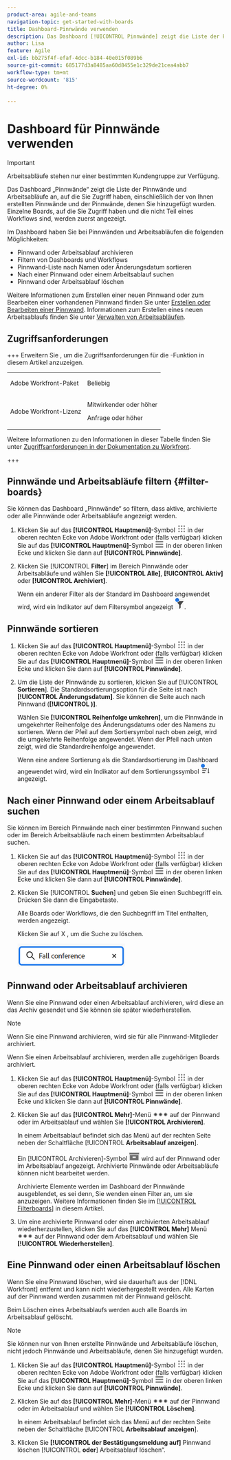 ```yaml
---
product-area: agile-and-teams
navigation-topic: get-started-with-boards
title: Dashboard-Pinnwände verwenden
description: Das Dashboard [!UICONTROL Pinnwände] zeigt die Liste der Pinnwände an, auf die Sie Zugriff haben, einschließlich der von Ihnen erstellten Pinnwände und der Pinnwände, denen Sie hinzugefügt wurden.
author: Lisa
feature: Agile
exl-id: bb275f4f-efaf-4dcc-b184-40e015f089b6
source-git-commit: 685177d3a8485aa60d8455e1c329de21cea4abb7
workflow-type: tm+mt
source-wordcount: '815'
ht-degree: 0%

---
```


# Dashboard für Pinnwände verwenden

<!-- Audited: 1/2024 -->

>[!IMPORTANT]
>
>Arbeitsabläufe stehen nur einer bestimmten Kundengruppe zur Verfügung.

Das Dashboard „Pinnwände“ zeigt die Liste der Pinnwände und Arbeitsabläufe an, auf die Sie Zugriff haben, einschließlich der von Ihnen erstellten Pinnwände und der Pinnwände, denen Sie hinzugefügt wurden. Einzelne Boards, auf die Sie Zugriff haben und die nicht Teil eines Workflows sind, werden zuerst angezeigt.

Im Dashboard haben Sie bei Pinnwänden und Arbeitsabläufen die folgenden Möglichkeiten:

* Pinnwand oder Arbeitsablauf archivieren
* Filtern von Dashboards und Workflows
* Pinnwand-Liste nach Namen oder Änderungsdatum sortieren
* Nach einer Pinnwand oder einem Arbeitsablauf suchen
* Pinnwand oder Arbeitsablauf löschen

Weitere Informationen zum Erstellen einer neuen Pinnwand oder zum Bearbeiten einer vorhandenen Pinnwand finden Sie unter [Erstellen oder Bearbeiten einer Pinnwand](../../agile/get-started-with-boards/create-edit-board.md). Informationen zum Erstellen eines neuen Arbeitsablaufs finden Sie unter [Verwalten von Arbeitsabläufen](/help/quicksilver/agile/use-boards-agile-planning-tools/manage-collections.md).

## Zugriffsanforderungen

+++ Erweitern Sie , um die Zugriffsanforderungen für die -Funktion in diesem Artikel anzuzeigen.

<table style="table-layout:auto"> 
 <col> 
 <col> 
 <tbody> 
  <tr> 
   <td role="rowheader">Adobe Workfront-Paket</td> 
   <td> <p>Beliebig</p> </td> 
  </tr> 
  <tr> 
   <td role="rowheader">Adobe Workfront-Lizenz</td> 
   <td> 
   <p>Mitwirkender oder höher</p> 
   <p>Anfrage oder höher</p>
   </td> 
  </tr> 
 </tbody> 
</table>

Weitere Informationen zu den Informationen in dieser Tabelle finden Sie unter [Zugriffsanforderungen in der Dokumentation zu Workfront](/help/quicksilver/administration-and-setup/add-users/access-levels-and-object-permissions/access-level-requirements-in-documentation.md).

+++


## Pinnwände und Arbeitsabläufe filtern {#filter-boards}

Sie können das Dashboard „Pinnwände“ so filtern, dass aktive, archivierte oder alle Pinnwände oder Arbeitsabläufe angezeigt werden.

1. Klicken Sie auf das **[!UICONTROL Hauptmenü]**-Symbol ![Hauptmenü](/help/_includes/assets/main-menu-icon.png) in der oberen rechten Ecke von Adobe Workfront oder (falls verfügbar) klicken Sie auf das **[!UICONTROL Hauptmenü]**-Symbol ![Hauptmenü](/help/_includes/assets/main-menu-icon-left-nav.png) in der oberen linken Ecke und klicken Sie dann auf **[!UICONTROL Pinnwände]**.
1. Klicken Sie [!UICONTROL **Filter**] im Bereich Pinnwände oder Arbeitsabläufe und wählen Sie **[!UICONTROL Alle]**, **[!UICONTROL Aktiv]** oder **[!UICONTROL Archiviert]**.

   Wenn ein anderer Filter als der Standard im Dashboard angewendet wird, wird ein Indikator auf dem Filtersymbol angezeigt ![Filter angewendet auf Dashboard](assets/boards-filterapplied-30x30.png).

## Pinnwände sortieren

1. Klicken Sie auf das **[!UICONTROL Hauptmenü]**-Symbol ![Hauptmenü](/help/_includes/assets/main-menu-icon.png) in der oberen rechten Ecke von Adobe Workfront oder (falls verfügbar) klicken Sie auf das **[!UICONTROL Hauptmenü]**-Symbol ![Hauptmenü](/help/_includes/assets/main-menu-icon-left-nav.png) in der oberen linken Ecke und klicken Sie dann auf **[!UICONTROL Pinnwände]**.
1. Um die Liste der Pinnwände zu sortieren, klicken Sie auf [!UICONTROL **Sortieren**]. Die Standardsortierungsoption für die Seite ist nach **[!UICONTROL Änderungsdatum]**. Sie können die Seite auch nach Pinnwand (**[!UICONTROL )]**.

   Wählen Sie **[!UICONTROL Reihenfolge umkehren]**, um die Pinnwände in umgekehrter Reihenfolge des Änderungsdatums oder des Namens zu sortieren. Wenn der Pfeil auf dem Sortiersymbol nach oben zeigt, wird die umgekehrte Reihenfolge angewendet. Wenn der Pfeil nach unten zeigt, wird die Standardreihenfolge angewendet.

   Wenn eine andere Sortierung als die Standardsortierung im Dashboard angewendet wird, wird ein Indikator auf dem Sortierungssymbol ![Sortierung angewendet](assets/sort-applied-boards.png) angezeigt.

## Nach einer Pinnwand oder einem Arbeitsablauf suchen

Sie können im Bereich Pinnwände nach einer bestimmten Pinnwand suchen oder im Bereich Arbeitsabläufe nach einem bestimmten Arbeitsablauf suchen.

1. Klicken Sie auf das **[!UICONTROL Hauptmenü]**-Symbol ![Hauptmenü](/help/_includes/assets/main-menu-icon.png) in der oberen rechten Ecke von Adobe Workfront oder (falls verfügbar) klicken Sie auf das **[!UICONTROL Hauptmenü]**-Symbol ![Hauptmenü](/help/_includes/assets/main-menu-icon-left-nav.png) in der oberen linken Ecke und klicken Sie dann auf **[!UICONTROL Pinnwände]**.
1. Klicken Sie [!UICONTROL **Suchen**] und geben Sie einen Suchbegriff ein. Drücken Sie dann die Eingabetaste.

   Alle Boards oder Workflows, die den Suchbegriff im Titel enthalten, werden angezeigt.

   Klicken Sie auf X , um die Suche zu löschen.

   ![Suchen nach Pinnwänden im Dashboard](assets/boards-searchbox.png)

## Pinnwand oder Arbeitsablauf archivieren

Wenn Sie eine Pinnwand oder einen Arbeitsablauf archivieren, wird diese an das Archiv gesendet und Sie können sie später wiederherstellen.

>[!NOTE]
>
>Wenn Sie eine Pinnwand archivieren, wird sie für alle Pinnwand-Mitglieder archiviert.
>
>Wenn Sie einen Arbeitsablauf archivieren, werden alle zugehörigen Boards archiviert.

1. Klicken Sie auf das **[!UICONTROL Hauptmenü]**-Symbol ![Hauptmenü](/help/_includes/assets/main-menu-icon.png) in der oberen rechten Ecke von Adobe Workfront oder (falls verfügbar) klicken Sie auf das **[!UICONTROL Hauptmenü]**-Symbol ![Hauptmenü](/help/_includes/assets/main-menu-icon-left-nav.png) in der oberen linken Ecke und klicken Sie dann auf **[!UICONTROL Pinnwände]**.
1. Klicken Sie auf das **[!UICONTROL Mehr]**-Menü ![Mehr](assets/more-icon-spectrum.png) auf der Pinnwand oder im Arbeitsablauf und wählen Sie **[!UICONTROL Archivieren]**.

   In einem Arbeitsablauf befindet sich das Menü auf der rechten Seite neben der Schaltfläche [!UICONTROL **Arbeitsablauf anzeigen**].

   Ein [!UICONTROL Archivieren]-Symbol ![Archivieren](assets/archive-icon-spectrum-25x20.png) wird auf der Pinnwand oder im Arbeitsablauf angezeigt. Archivierte Pinnwände oder Arbeitsabläufe können nicht bearbeitet werden.

   Archivierte Elemente werden im Dashboard der Pinnwände ausgeblendet, es sei denn, Sie wenden einen Filter an, um sie anzuzeigen. Weitere Informationen finden Sie im [[!UICONTROL Filterboards]](#filter-boards) in diesem Artikel.

1. Um eine archivierte Pinnwand oder einen archivierten Arbeitsablauf wiederherzustellen, klicken Sie auf das **[!UICONTROL Mehr]** Menü ![Mehr Menüsymbol](assets/more-icon-spectrum.png) auf der Pinnwand oder dem Arbeitsablauf und wählen Sie **[!UICONTROL Wiederherstellen]**.

## Eine Pinnwand oder einen Arbeitsablauf löschen

Wenn Sie eine Pinnwand löschen, wird sie dauerhaft aus der [!DNL Workfront] entfernt und kann nicht wiederhergestellt werden. Alle Karten auf der Pinnwand werden zusammen mit der Pinnwand gelöscht.

Beim Löschen eines Arbeitsablaufs werden auch alle Boards im Arbeitsablauf gelöscht.

>[!NOTE]
>
>Sie können nur von Ihnen erstellte Pinnwände und Arbeitsabläufe löschen, nicht jedoch Pinnwände und Arbeitsabläufe, denen Sie hinzugefügt wurden.

1. Klicken Sie auf das **[!UICONTROL Hauptmenü]**-Symbol ![Hauptmenü](/help/_includes/assets/main-menu-icon.png) in der oberen rechten Ecke von Adobe Workfront oder (falls verfügbar) klicken Sie auf das **[!UICONTROL Hauptmenü]**-Symbol ![Hauptmenü](/help/_includes/assets/main-menu-icon-left-nav.png) in der oberen linken Ecke und klicken Sie dann auf **[!UICONTROL Pinnwände]**.
1. Klicken Sie auf das **[!UICONTROL Mehr]**-Menü ![[!UICONTROL Mehr]](assets/more-icon-spectrum.png) auf der Pinnwand oder im Arbeitsablauf und wählen Sie **[!UICONTROL Löschen]**.

   In einem Arbeitsablauf befindet sich das Menü auf der rechten Seite neben der Schaltfläche [!UICONTROL **Arbeitsablauf anzeigen**].

1. Klicken Sie **[!UICONTROL der Bestätigungsmeldung auf]** Pinnwand löschen [!UICONTROL **oder**] Arbeitsablauf löschen“.

<!-- ## Move a board to a workstream

You can move a standalone board into a workstream, or move a board from one workstream to another workstream.

>[!NOTE]
>
>You can only move boards that you created, not boards that you were added to.

1. Click the **[!UICONTROL Main Menu]** icon ![](assets/main-menu-icon.png) in the upper-right corner of [!DNL Adobe Workfront], then click **[!UICONTROL Boards]**.
1. Click the **[!UICONTROL More]** menu ![[!UICONTROL More menu]](assets/more-icon-spectrum.png) on the board, and select [!UICONTROL **Move to workstream**].
1. Select which workstream to add the board to, and click [!UICONTROL **Move**].

   The board is moved into the workstream and no longer appears in the [!UICONTROL Boards] area.
   If you have not created a workstream yet, you are prompted to create one to move the board into.
-->
